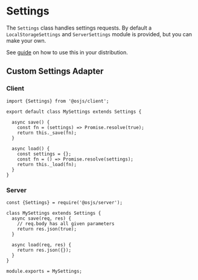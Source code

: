 # Settings

The `Settings` class handles settings requests. By default a `LocalStorageSettings` and `ServerSettings` module is provided, but you can make your own.

See [guide](/guide/settings/README.md) on how to use this in your distribution.

## Custom Settings Adapter

### Client

```
import {Settings} from '@osjs/client';

export default class MySettings extends Settings {

  async save() {
    const fn = (settings) => Promise.resolve(true);
    return this._save(fn);
  }

  async load() {
    const settings = {};
    const fn = () => Promise.resolve(settings);
    return this._load(fn);
  }
}
```

### Server

```
const {Settings} = require('@osjs/server');

class MySettings extends Settings {
  async save(req, res) {
    // req.body has all given parameters
    return res.json(true);
  }

  async load(req, res) {
    return res.json({});
  }
}

module.exports = MySettings;
```
